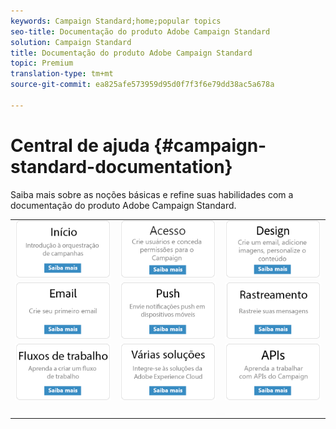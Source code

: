 ```yaml
---
keywords: Campaign Standard;home;popular topics
seo-title: Documentação do produto Adobe Campaign Standard
solution: Campaign Standard
title: Documentação do produto Adobe Campaign Standard
topic: Premium
translation-type: tm+mt
source-git-commit: ea825afe573959d95d0f7f3f6e79dd38ac5a678a

---
```



# Central de ajuda {#campaign-standard-documentation}

Saiba mais sobre as noções básicas e refine suas habilidades com a documentação do produto Adobe Campaign Standard.

|  |  |  |
|:---:|:---:|:---:|
| [![imagem](/help/assets/start-400.png)](/help/start/using/campaign-orchestration.md) | [![imagem](/help/assets/access-400.png)](/help/administration/using/about-access-management.md) | [![imagem](/help/assets/design-400.png)](/help/designing/using/overview.md) |
| [![imagem](/help/assets/email-400.png)](/help/channels/using/creating-an-email.md) | [![imagem](/help/assets/push-400.png)](/help/channels/using/about-push-notifications.md) | [![imagem](/help/assets/track-400.png)](/help/sending/using/tracking-messages.md) |
| [![imagem](/help/assets/workflows-400.png)](/help/automating/using/building-a-workflow.md) | [![imagem](/help/assets/multi-400.png)](/help/integrating/using/about-campaign-integrations.md) | [![imagem](/help/assets/api-400.png)](https://docs.campaign.adobe.com/doc/standard/en/api/ACS_API.html) |
| [![imagem](/help/assets/empty123456791.png)](https://docs.adobe.com/content/help/en/campaign-standard/using/campaign-standard-home.html) | [![imagem](/help/assets/empty123456791.png)](https://docs.adobe.com/content/help/en/campaign-standard/using/campaign-standard-home.html) | [![imagem](/help/assets/empty123456791.png)](https://docs.adobe.com/content/help/en/campaign-standard/using/campaign-standard-home.html) |

